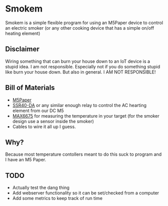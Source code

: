 # Smokem

Smokem is a simple flexible program for using an M5Paper device to control an electric smoker (or any other cooking device that has a simple on/off heating element)

## Disclaimer

Wiring something that can burn your house down to an IoT device is a stupid idea. I am not responsible. Especially not if you do something stupid like burn your house down. But also in general. I AM NOT RESPONSIBLE!

## Bill of Materials

- [M5Paper](https://shop.m5stack.com/products/m5paper-esp32-development-kit-960x540-4-7-eink-display-235-ppi?variant=37595977908396)
- [SSR40-DA](https://cdn.sparkfun.com/datasheets/Components/General/SSR40DA.pdf) or any similar enough relay to control the AC hearting element from our DC M5
- [MAX6675](https://www.maximintegrated.com/en/products/sensors/MAX6675.html) for measuring the temperature in your target (for the smoker design use a sensor inside the smoker)
- Cables to wire it all up I guess.

## Why?

Because most temperature contollers meant to do this suck to program and I have an M5 Paper.

## TODO

- Actually test the dang thing
- Add webserver functionality so it can be set/checked from a computer
- Add some metrics to keep track of run time
